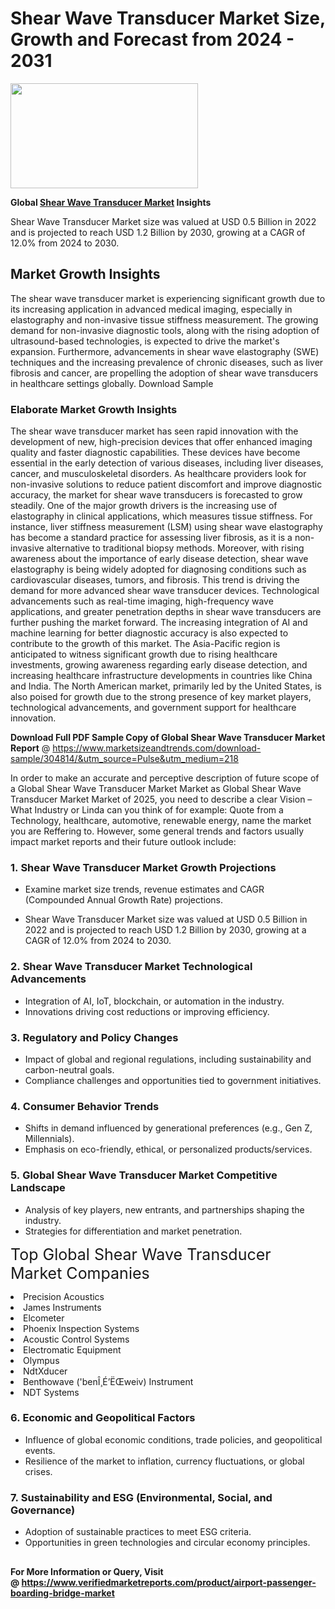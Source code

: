 <H1>Shear Wave Transducer Market Size, Growth and Forecast from 2024 - 2031</H1><img class="aligncenter size-medium wp-image-584254" src="https://thirdeyenews.in/wp-content/uploads/2024/09/Global-Market-Research-300x168.jpeg" alt="" width="300" height="168" /><p><strong>Global&nbsp;<a href="https://www.marketsizeandtrends.com/download-sample/304814/&amp;utm_source=Pulse&amp;utm_medium=218">Shear Wave Transducer Market</a> Insights</strong></p><p>Shear Wave Transducer Market size was valued at USD 0.5 Billion in 2022 and is projected to reach USD 1.2 Billion by 2030, growing at a CAGR of 12.0% from 2024 to 2030.</p><p><h2>Market Growth Insights</h2> The shear wave transducer market is experiencing significant growth due to its increasing application in advanced medical imaging, especially in elastography and non-invasive tissue stiffness measurement. The growing demand for non-invasive diagnostic tools, along with the rising adoption of ultrasound-based technologies, is expected to drive the market's expansion. Furthermore, advancements in shear wave elastography (SWE) techniques and the increasing prevalence of chronic diseases, such as liver fibrosis and cancer, are propelling the adoption of shear wave transducers in healthcare settings globally. Download Sample <h3>Elaborate Market Growth Insights</h3> The shear wave transducer market has seen rapid innovation with the development of new, high-precision devices that offer enhanced imaging quality and faster diagnostic capabilities. These devices have become essential in the early detection of various diseases, including liver diseases, cancer, and musculoskeletal disorders. As healthcare providers look for non-invasive solutions to reduce patient discomfort and improve diagnostic accuracy, the market for shear wave transducers is forecasted to grow steadily. One of the major growth drivers is the increasing use of elastography in clinical applications, which measures tissue stiffness. For instance, liver stiffness measurement (LSM) using shear wave elastography has become a standard practice for assessing liver fibrosis, as it is a non-invasive alternative to traditional biopsy methods. Moreover, with rising awareness about the importance of early disease detection, shear wave elastography is being widely adopted for diagnosing conditions such as cardiovascular diseases, tumors, and fibrosis. This trend is driving the demand for more advanced shear wave transducer devices. Technological advancements such as real-time imaging, high-frequency wave applications, and greater penetration depths in shear wave transducers are further pushing the market forward. The increasing integration of AI and machine learning for better diagnostic accuracy is also expected to contribute to the growth of this market. The Asia-Pacific region is anticipated to witness significant growth due to rising healthcare investments, growing awareness regarding early disease detection, and increasing healthcare infrastructure developments in countries like China and India. The North American market, primarily led by the United States, is also poised for growth due to the strong presence of key market players, technological advancements, and government support for healthcare innovation. </p><p><span class=""><strong>Download Full PDF Sample Copy of Global Shear Wave Transducer Market Report</strong> @ <a href="https://www.marketsizeandtrends.com/download-sample/304814/&amp;utm_source=Pulse&amp;utm_medium=218" target="_blank">https://www.marketsizeandtrends.com/download-sample/304814/&amp;utm_source=Pulse&amp;utm_medium=218</a></span></p><p>In order to make an accurate and perceptive description of future scope of a Global&nbsp;Shear Wave Transducer Market Market as Global&nbsp;Shear Wave Transducer Market Market of 2025, you need to describe a clear Vision &ndash; What Industry or Linda can you think of for example: Quote from a Technology, healthcare, automotive, renewable energy, name the market you are Reffering to. However, some general trends and factors usually impact market reports and their future outlook include:</p><h3>1.&nbsp;<strong>Shear Wave Transducer Market Growth Projections</strong></h3><ul><li>Examine market size trends, revenue estimates and CAGR (Compounded Annual Growth Rate) projections.</li><li><p>Shear Wave Transducer Market size was valued at USD 0.5 Billion in 2022 and is projected to reach USD 1.2 Billion by 2030, growing at a CAGR of 12.0% from 2024 to 2030.</p></li></ul><h3>2.&nbsp;<strong>Shear Wave Transducer Market Technological Advancements</strong></h3><ul><li>Integration of AI, IoT, blockchain, or automation in the industry.</li><li>Innovations driving cost reductions or improving efficiency.</li></ul><h3>3.&nbsp;<strong>Regulatory and Policy Changes</strong></h3><ul><li>Impact of global and regional regulations, including sustainability and carbon-neutral goals.</li><li>Compliance challenges and opportunities tied to government initiatives.</li></ul><h3>4.&nbsp;<strong>Consumer Behavior Trends</strong></h3><ul><li>Shifts in demand influenced by generational preferences (e.g., Gen Z, Millennials).</li><li>Emphasis on eco-friendly, ethical, or personalized products/services.</li></ul><h3>5.&nbsp;<strong>Global Shear Wave Transducer Market Competitive Landscape</strong></h3><ul><li>Analysis of key players, new entrants, and partnerships shaping the industry.</li><li>Strategies for differentiation and market penetration.</li></ul><p data-pm-slice="1 1 []"><span style="color: inherit; font-family: inherit; font-size: 25px;">Top Global Shear Wave Transducer Market Companies</span></p><div class="" data-test-id=""><p><li>Precision Acoustics</li><li> James Instruments</li><li> Elcometer</li><li> Phoenix Inspection Systems</li><li> Acoustic Control Systems</li><li> Electromatic Equipment</li><li> Olympus</li><li> NdtXducer</li><li> Benthowave ('benÎ¸É’ËŒweiv) Instrument</li><li> NDT Systems</li></p></div><h3>6.&nbsp;<strong>Economic and Geopolitical Factors</strong></h3><ul><li>Influence of global economic conditions, trade policies, and geopolitical events.</li><li>Resilience of the market to inflation, currency fluctuations, or global crises.</li></ul><h3>7.&nbsp;<strong>Sustainability and ESG (Environmental, Social, and Governance)</strong></h3><ul><li>Adoption of sustainable practices to meet ESG criteria.</li><li>Opportunities in green technologies and circular economy principles.</li></ul><h2><strong style="font-size: 14px;">For More Information or Query, Visit @&nbsp;</strong><a style="background-color: #ffffff; font-size: 14px;" href="https://www.marketsizeandtrends.com/report/shear-wave-transducer-market/" target="_blank">https://www.verifiedmarketreports.com/product/airport-passenger-boarding-bridge-market</a></h2>
